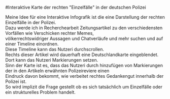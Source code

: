 
#Interaktive Karte der rechten "Einzelfälle" in der deutschen Polizei

Meine Idee für eine Interaktive Infografik ist die eine Darstellung der rechten Einzelfälle in der Polizei. </br>
Dazu werde ich in Recherchearbeit Zeitungsartikel zu den verschiedensten Vorfällen wie Verschicken rechter Memes, </br>
völkerrechtswidriger Aussagen und Chatverläufe und mehr suchen und auf einer Timeline einordnen. </br>
Diese Timeline kann das Nutzeri durchscrollen. </br>
Rechts dieser Artikel wird dauerhaft eine Deutschlandkarte eingeblendet. Dort kann das Nutzeri Markierungen setzen. </br>
Sinn der Karte ist es, dass das Nutzeri durch hinzufügen von Markierungen der in den Artikeln erwähnten Polizeireviere einen </br>
Eindruck davon bekommt, wie verbeitet rechtes Gedankengut innerhalb der Polizei ist. </br>
So wird implizit die Frage gestellt ob es sich tatsächlich um Einzelfälle oder ein strukturelles Problem handelt. 
